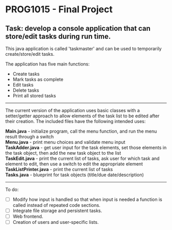 # PROG1015 - Final Project
## **Task**: develop a console application that can store/edit tasks during run time.

This java application is called 'taskmaster' and can be used to temporarily create/store/edit tasks.
                                                                          
The application has five main functions:
+ Create tasks
+ Mark tasks as complete
+ Edit tasks
+ Delete tasks
+ Print all stored tasks

***

The current version of the application uses basic classes with a setter/getter approach to allow elements of the task list to be edited after their creation. The included files have the following intended uses:

**Main.java** - initialize program, call the menu function, and run the menu result through a switch  
**Menu.java** - print menu choices and validate menu input  
**TaskAdder.java** - get user input for the task elements, set those elements in the task object, then add the new task object to the list  
**TaskEdit.java** - print the current list of tasks, ask user for which task and element to edit, then use a switch to edit the appropriate element  
**TaskListPrinter.java** - print the current list of tasks  
**Tasks.java** - blueprint for task objects (title/due date/description)  

***

To do: 
- [ ] Modify how input is handled so that when input is needed a function is called instead of repeated code sections.
- [ ] Integrate file storage and persistent tasks.
- [ ] Web frontend.
- [ ] Creation of users and user-specific lists.
